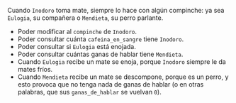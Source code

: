 Cuando `Inodoro` toma mate, siempre lo hace con algún compinche: ya sea `Eulogia`, su compañera o `Mendieta`, su perro parlante. 

* Poder modificar al `compinche` de `Inodoro`.
* Poder consultar cuánta `cafeina_en_sangre` tiene `Inodoro`.
* Poder consultar si `Eulogia` está enojada.
* Poder consultar cuántas ganas de hablar tiene `Mendieta`.
* Cuando `Eulogia` recibe un mate se enoja, porque `Inodoro` siempre le da mates fríos.
* Cuando `Mendieta` recibe un mate se descompone, porque es un perro, y esto provoca que no tenga nada de ganas de hablar (o en otras palabras, que sus `ganas_de_hablar` se vuelvan `0`).